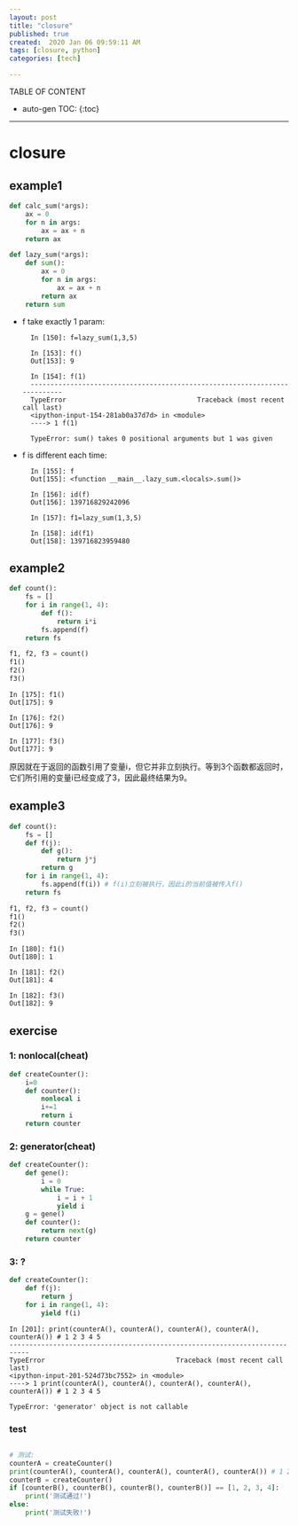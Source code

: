 ```yaml
---
layout: post
title: "closure"
published: true
created:  2020 Jan 06 09:59:11 AM
tags: [closure, python]
categories: [tech]

---
```


TABLE OF CONTENT

* auto-gen TOC:
{:toc}

- - -

# closure

## example1


```python
def calc_sum(*args):
    ax = 0
    for n in args:
        ax = ax + n
    return ax
```

```python
def lazy_sum(*args):
    def sum():
        ax = 0
        for n in args:
            ax = ax + n
        return ax
    return sum
```

* f take exactly 1 param:

        In [150]: f=lazy_sum(1,3,5)                                                               

        In [153]: f()                                                                             
        Out[153]: 9

        In [154]: f(1)                                                                            
        ---------------------------------------------------------------------------
        TypeError                                 Traceback (most recent call last)
        <ipython-input-154-281ab0a37d7d> in <module>
        ----> 1 f(1)

        TypeError: sum() takes 0 positional arguments but 1 was given

* f is different each time:

        In [155]: f                                                                               
        Out[155]: <function __main__.lazy_sum.<locals>.sum()>

        In [156]: id(f)                                                                           
        Out[156]: 139716829242096

        In [157]: f1=lazy_sum(1,3,5)                                                              

        In [158]: id(f1)                                                                          
        Out[158]: 139716823959480

## example2

```python
def count():
    fs = []
    for i in range(1, 4):
        def f():
            return i*i
        fs.append(f)
    return fs

f1, f2, f3 = count()
f1()
f2()
f3()
```

    In [175]: f1()                                                                            
    Out[175]: 9

    In [176]: f2()                                                                            
    Out[176]: 9

    In [177]: f3()                                                                            
    Out[177]: 9

原因就在于返回的函数引用了变量i，但它并非立刻执行。等到3个函数都返回时，它们所引用的变量i已经变成了3，因此最终结果为9。

## example3

```python
def count():
    fs = []
    def f(j):
        def g():
            return j*j
        return g
    for i in range(1, 4):
        fs.append(f(i)) # f(i)立刻被执行，因此i的当前值被传入f()
    return fs

f1, f2, f3 = count()
f1()
f2()
f3()

```

    In [180]: f1()                                                                            
    Out[180]: 1

    In [181]: f2()                                                                            
    Out[181]: 4

    In [182]: f3()                                                                            
    Out[182]: 9



## exercise

### 1: nonlocal(cheat)

```python
def createCounter():
    i=0
    def counter():
        nonlocal i
        i+=1
        return i
    return counter
```

### 2: generator(cheat)

```python
def createCounter():
    def gene():
        i = 0
        while True:
            i = i + 1
            yield i
    g = gene()
    def counter():
        return next(g)
    return counter
```

### 3: ?


```python
def createCounter():
    def f(j):
        return j
    for i in range(1, 4):
        yield f(i)
```

    In [201]: print(counterA(), counterA(), counterA(), counterA(), counterA()) # 1 2 3 4 5   
    ---------------------------------------------------------------------------
    TypeError                                 Traceback (most recent call last)
    <ipython-input-201-524d73bc7552> in <module>
    ----> 1 print(counterA(), counterA(), counterA(), counterA(), counterA()) # 1 2 3 4 5

    TypeError: 'generator' object is not callable

### test

```python

# 测试:
counterA = createCounter()
print(counterA(), counterA(), counterA(), counterA(), counterA()) # 1 2 3 4 5
counterB = createCounter()
if [counterB(), counterB(), counterB(), counterB()] == [1, 2, 3, 4]:
    print('测试通过!')
else:
    print('测试失败!')
```





